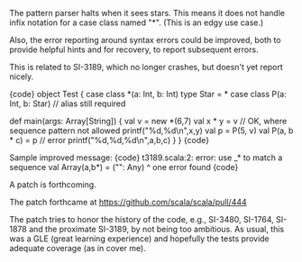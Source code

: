 The pattern parser halts when it sees stars.  This means it does not handle infix notation for a case class named "*".  (This is an edgy use case.)

Also, the error reporting around syntax errors could be improved, both to provide helpful hints and for recovery, to report subsequent errors.

This is related to SI-3189, which no longer crashes, but doesn't yet report nicely.

{code}
object Test {
  case class *(a: Int, b: Int)
  type Star = *
  case class P(a: Int, b: Star) // alias still required

  def main(args: Array[String]) {
    val v = new *(6,7)
    val x * y = v   // OK, where sequence pattern not allowed
    printf("%d,%d\n",x,y)
    val p = P(5, v)
    val P(a, b * c) = p  // error
    printf("%d,%d,%d\n",a,b,c)
  }
}
{code}

Sample improved message:
{code}
t3189.scala:2: error: use _* to match a sequence
  val Array(a,b*) = ("": Any)
                ^
one error found
{code}

A patch is forthcoming.

The patch forthcame at
https://github.com/scala/scala/pull/444

The patch tries to honor the history of the code, e.g., SI-3480, SI-1764, SI-1878 and the proximate SI-3189, by not being too ambitious.  As usual, this was a GLE (great learning experience) and hopefully the tests provide adequate coverage (as in cover me).
